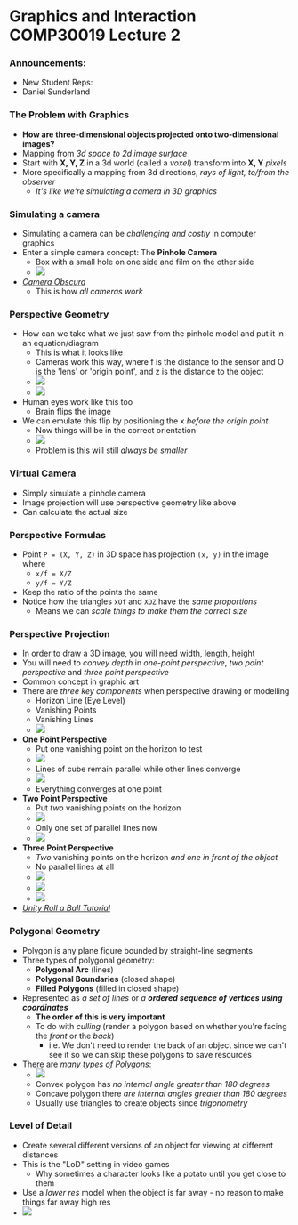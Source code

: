 Graphics and Interaction COMP30019 Lecture 2
=============================================

### Announcements:
- New Student Reps:
- Daniel Sunderland

### The Problem with Graphics
- **How are three-dimensional objects projected onto two-dimensional images?**
- Mapping from *3d space to 2d image surface*
- Start with **X, Y, Z** in a 3d world (called a *voxel*) transform into **X, Y** *pixels*
- More specifically a mapping from 3d directions, *rays of light, to/from the observer*
	- *It's like we're simulating a camera in 3D graphics*

### Simulating a camera 
- Simulating a camera can be *challenging and costly* in computer graphics
- Enter a simple camera concept: The **Pinhole Camera**
	- Box with a small hole on one side and film on the other side
	- ![](lec2/lec20.png)
- [*Camera Obscura*](https://www.youtube.com/watch?v=gvzpu0Q9RTU)
	- This is how *all cameras work*

### Perspective Geometry
- How can we take what we just saw from the pinhole model and put it in an equation/diagram
	- This is what it looks like
	- Cameras work this way, where f is the distance to the sensor and O is the 'lens' or 'origin point', and z is the distance to the object
	- ![](lec2/lec22.png)
	- ![](lec2/lec23.png)
- Human eyes work like this too
	- Brain flips the image
- We can emulate this flip by positioning the x *before the origin point*
	- Now things will be in the correct orientation
	- ![](lec2/lec24.png)
	- Problem is this will still *always be smaller*

### Virtual Camera
- Simply simulate a pinhole camera
- Image projection will use perspective geometry like above
- Can calculate the actual size

### Perspective Formulas
- Point `P = (X, Y, Z)` in 3D space has projection `(x, y)` in the image where
	- `x/f = X/Z`
	- `y/f = Y/Z`
- Keep the ratio of the points the same
- Notice how the triangles `xOf` and `XOZ` have the *same proportions*
	- Means we can *scale things to make them the correct size*

### Perspective Projection
- In order to draw a 3D image, you will need width, length, height
- You will need to *convey depth* in *one-point perspective*, *two point perspective* and *three point perspective*
- Common concept in graphic art
- There are *three key components* when perspective drawing or modelling
	- Horizon Line (Eye Level)
	- Vanishing Points
	- Vanishing Lines
	- ![](lec2/lec25.png)
- **One Point Perspective**
	- Put one vanishing point on the horizon to test
	- ![](lec2/lec26.png)
	- Lines of cube remain parallel while other lines converge
	- ![](lec2/lec27.png)
	- Everything converges at one point
- **Two Point Perspective**
	- Put *two* vanishing points on the horizon
	- ![](lec2/lec28.png)
	- Only one set of parallel lines now
	- ![](lec2/lec29.png)
- **Three Point Perspective**
	- *Two* vanishing points on the horizon *and one in front of the object*
	- No parallel lines at all
	- ![](lec2/lec213.png)
	- ![](lec2/lec214.png)
	- ![](lec2/lec210.png)
- *[Unity Roll a Ball Tutorial](https://unity3d.com/learn/tutorials/projects/roll-ball-tutorial)*

### Polygonal Geometry
- Polygon is any plane figure bounded by straight-line segments
- Three types of polygonal geometry:
	- **Polygonal Arc** (lines)
	- **Polygonal Boundaries** (closed shape)
	- **Filled Polygons** (filled in closed shape)
- Represented as *a set of lines* or *a **ordered sequence of vertices using coordinates***
	- **The order of this is very important**
	- To do with *culling* (render a polygon based on whether you're facing the *front* or the *back*)
		- i.e. We don't need to render the back of an object since we can't see it so we can skip these polygons to save resources
- There are *many types of Polygons*:
	- ![](lec2/lec211.png)
	- Convex polygon has *no internal angle greater than 180 degrees*
	- Concave polygon there *are internal angles greater than 180 degrees*
	- Usually use triangles to create objects since *trigonometry*

### Level of Detail
- Create several different versions of an object for viewing at different distances
- This is the "LoD" setting in video games
	- Why sometimes a character looks like a potato until you get close to them
- Use a *lower res* model when the object is far away - no reason to make things far away high res
- ![](lec2/lec212.png)

